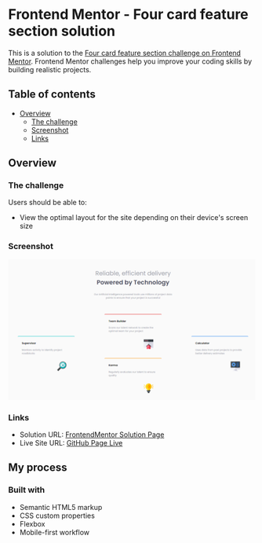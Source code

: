 # Frontend Mentor - Four card feature section solution

This is a solution to the [Four card feature section challenge on Frontend Mentor](https://www.frontendmentor.io/challenges/four-card-feature-section-weK1eFYK). Frontend Mentor challenges help you improve your coding skills by building realistic projects. 

## Table of contents

- [Overview](#overview)
  - [The challenge](#the-challenge)
  - [Screenshot](#screenshot)
  - [Links](#links)

## Overview

### The challenge

Users should be able to:

- View the optimal layout for the site depending on their device's screen size

### Screenshot

![](./desktop.png)


### Links

- Solution URL: [FrontendMentor Solution Page](https://your-solution-url.com)
- Live Site URL: [GitHub Page Live](https://your-live-site-url.com)

## My process

### Built with

- Semantic HTML5 markup
- CSS custom properties
- Flexbox
- Mobile-first workflow


